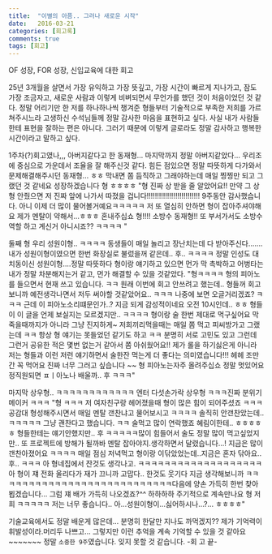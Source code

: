 ```yaml
---
title:  "이별의 아픔.. 그러나 새로운 시작"
date:   2016-03-21
categories: [회고록]
comments: true
tags: [회고]
---
```


OF 성장, FOR 성장, 신입교육에 대한 회고

25년 3개월을 살면서 가장 유익하고 가장 뜻깊고, 가장 시간이 빠르게 지나가고, 잠도 가장 조금자고, 새로운 사람과 이렇게 비벼되면서 무언가를 했던 것이 처음이었던 것 같다. 정말 어리기만 한 저를 하나하나씩 챙겨준 형들부터 기술적으로 부족한 저희를 가르쳐주시느라 고생하신 수석님들께 정말 감사한 마음을 표현하고 싶다. 사실 내가 사람들한테 표현을 잘하는 편은 아니다. 그러기 때문에 이렇게 글로라도 정말 감사하고 행복한 시간이라고 말하고 싶다. 

1주차(?)회고였나,,, 아버지같다고 한 동재형... 마지막까지 정말 아버지같았다... 우리조에 중심으로 가운데서 조율을 잘 해주신것 같다. 힘든 점있으면 정말 따뜻하게 다가와서 문제해결해주시던 동재형... ㅎㅎ 막내면 쫌 듬직하고 그래야하는데 매일 찡찡만 되고 그랬던 것 같네요 성장하겠습니다 형 ㅎㅎㅎㅎ 
"형 진짜 상 받을 줄 알았어요!! 만약 그 상 형 안줬으면 저 진짜 앞에 나가서 따졌을 겁니다!!!!!!!!!!!!!!!!!!!!!!!!!! 9주동안 감사했습니다. 아니 이제 더 많이 물어볼거예요ㅋㅋㅋㅋㅋ 저 또 열심히 안하면 형이 잡아주셔야해요 제가 멘탈이 약해서...ㅎㅎㅎ 혼내주십쇼 형!!!! 소방수 동재형!! 또 부서가서도 소방수 역할 하고 계신거 아니시죠?? ㅋㅋㅋㅋ "

둘째 형 우리 성원이형.. ㅋㅋㅋㅋ 동생들이 매일 놀리고 장난치는데 다 받아주신다.......내가 성원이형이였으면 한번 화장실로 불렀을꺼 같은데.. 후.. ㅋㅋㅋㅋ 정말 인성도 대치동이신 성원이형....정말 따뜻하다 형이랑 얘기하고 있으면 먼가 막 촉박하고 어벙타는 내가 정말 차분해지는거 같고, 먼가 해결할 수 있을 것같았다. 
"형ㅋㅋㅋㅋ 형의 피아노를 들으면서 현재 쓰고 있습니다. ㅋㅋ 원래 이번에 회고 안쓰려고 했는데.. 형들꺼 회고보니까 예전생각나면서 저두 써야할 것같았어요.. ㅋㅋㅋ 나중에 보면 오글거리겠죠? ㅋㅋㅋ 근데 이 피아노소리떄문인가..? 지금 되게 감성적이네요 오전 10시인데.. ㅎㅎ 형들이 이 글을 언제 보실지는 모르겠지만.. ㅋㅋㅋㅋ 형이랑 술 한번 제대로 먹구싶어요 막 죽을때까지가 아니라 그냥 진지하게~ 저희끼리먹을때는 매일 쫌 먹고 피씨방가고 그랬는데 ㅋㅋ 항상 형 얘기는 못들었던 같기도 하고 ㅋㅋ 분명히 서로 고민도 있고 그런데 그런거 공유한 적은 몇번 없는거 같아서 쫌 아쉬웠어요!! 제가 롤을 하기싫은게 아니라 저는 형들과 이런 저런 얘기하면서 술한잔 먹는게 더 좋다는 의미였습니다!!! 헤헤 조만간 꼭 먹어요 진짜 너무 그러고 싶습니다 ~~ 형 피아노는자주 올려주십쇼 정말 멋있어요 정직원되면 ㅍㅣ아노나 배울까.. 후 ㅋㅋㅋ"

마지막 상우형.. ㅋㅋㅋㅋㅋㅋㅋㅋㅋㅋㅋㅋ 엔터 다섯손가락 상우형 ㅋㅋㅋ진짜 분위기 메이커 ㅋㅋㅋ "형 ㅋㅋㅋ 저 여자친구랑 헤어졌을때 형이 많은 힘이 되어주셨죠 ㅋㅋㅋ 공감대 형성해주시면서 매일 멘탈 갠찬냐고 물어보시고 ㅋㅋㅋㅋ 솔직히 안갠찬았는데.. ㅋㅋㅋㅋㅋ 그냥 괜찬다고 했습니다. ㅋㅋ 술먹고 많이 연락했죠 혜림이한테.. ㅎㅎㅎㅎㅎ 형들한테는 얘기안했지만.. 후 ㅋㅋㅋㅋㅋ많이 힘들어서 술도 정말 많이 먹고싶었지만.. 또 프로젝트에 방해가 될까바 멘탈 잡아야지.생각하면서 달렸습니다...! 지금은 많이 갠찬아졌어요 ㅋㅋㅋㅋ 매일 점심 저녁먹고 형이랑 이닦았었는데..지금은 혼자 닦아요.. 후.. ㅋㅋㅋ 아 형네집에서 잔것도 생각나고. ㅋㅋㅋㅋㅋㅋㅋㅋㅋㅋㅋㅋㅋㅋㅋㅋㅋㅋㅋ 아 형이 쟤 전화 울리다가 재가 끄니까 고맙다.. 한것도 웃기다 지금 생각해보니까 ㅋㅋㅋㅋㅋㅋㅋㅋㅋㅋㅋㅋㅋㅋㅋㅋㅋㅋㅋㅋㅋㅋㅋㅋㅋㅋㅋ다음에 양손 가득히 한번 찾아뵙겠습니다... 그럼 쟤 배가 가득히 나오겠죠?^^ 하하하하 주기적으로 계속만나요 형 저희 ㅋㅋㅋㅋㅋ 저는 너무 좋습니다.. 아...성원이형이...싫어하시나...?... ㅎㅎㅎㅎ"

기술교육에서도 정말 배운게 많은데... 분명히 한달만 지나도 까먹겠지?? 제가 기억력이 휘발성이라.머리두 나쁘고... 그렇지만 이런 추억을 계속 기억할 수 있을 것 같아요 ~~~~~~~ 
정말 `소중한 9주`였습니다. 잊지 못할 것 같습니다.
-회 고 끝-
